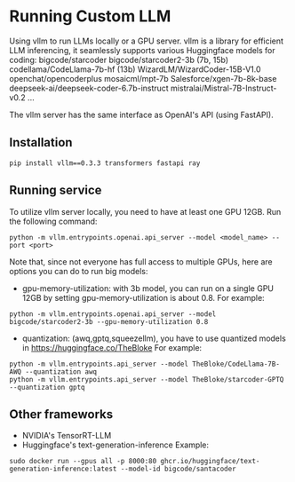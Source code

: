 # Running Custom LLM

Using vllm to run LLMs locally or a GPU server. vllm is a library for efficient LLM inferencing, it seamlessly supports various Huggingface models for coding:
bigcode/starcoder
bigcode/starcoder2-3b (7b, 15b)
codellama/CodeLlama-7b-hf (13b)
WizardLM/WizardCoder-15B-V1.0
openchat/opencoderplus
mosaicml/mpt-7b
Salesforce/xgen-7b-8k-base
deepseek-ai/deepseek-coder-6.7b-instruct
mistralai/Mistral-7B-Instruct-v0.2
...

The vllm server has the same interface as OpenAI's API (using FastAPI).

## Installation

```
pip install vllm==0.3.3 transformers fastapi ray
```

## Running service
To utilize vllm server locally, you need to have at least one GPU 12GB. Run the following command:

```
python -m vllm.entrypoints.openai.api_server --model <model_name> --port <port>
```

Note that, since not everyone has full access to multiple GPUs, here are options you can do to run big models:

- gpu-memory-utilization: with 3b model, you can run on a single GPU 12GB by setting gpu-memory-utilization is about 0.8.
For example:
```
python -m vllm.entrypoints.openai.api_server --model bigcode/starcoder2-3b --gpu-memory-utilization 0.8
```

- quantization: (awq,gptq,squeezellm), you have to use quantized models in https://huggingface.co/TheBloke
For example: 
```
python -m vllm.entrypoints.api_server --model TheBloke/CodeLlama-7B-AWQ --quantization awq
python -m vllm.entrypoints.api_server --model TheBloke/starcoder-GPTQ --quantization gptq
```

## Other frameworks
- NVIDIA's TensorRT-LLM
- Huggingface's text-generation-inference
Example:
```
sudo docker run --gpus all -p 8000:80 ghcr.io/huggingface/text-generation-inference:latest --model-id bigcode/santacoder
```





